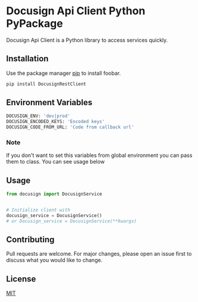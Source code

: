 # Docusign Api Client Python PyPackage

Docusign Api Client is a Python library to access services quickly.

## Installation

Use the package manager [pip](https://pip.pypa.io/en/stable/) to install foobar.

```bash
pip install DocusignRestClient
```

## Environment Variables

```bash
DOCUSIGN_ENV: 'dev|prod'
DOCUSIGN_ENCODED_KEYS: 'Encoded keys'
DOCUSIGN_CODE_FROM_URL: 'Code from callback url'
```

### Note

If you don't want to set this variables from global environment you can pass them to class.
You can see usage below

## Usage

```python
from docusign import DocusignService


# Initialize client with
docusign_service = DocusignService()
# or Docusign_service = DocusignService(**kwargs)
```

## Contributing

Pull requests are welcome. For major changes, please open an issue first to discuss what you would like to change.

## License

[MIT](https://choosealicense.com/licenses/mit/)
